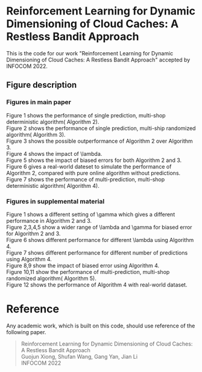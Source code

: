 # Reinforcement Learning for Dynamic Dimensioning of Cloud Caches: A Restless Bandit Approach
This is the code for our work "Reinforcement Learning for Dynamic Dimensioning of Cloud Caches: A Restless Bandit Approach" accepted by INFOCOM 2022.
## 
## Figure description
### Figures in main paper
Figure 1 shows the performance of single prediction, multi-shop deterministic algorithm( Algorithm 2).\
Figure 2 shows the performance of single prediction, multi-ship randomized algorithm( Algorithm 3).\
Figure 3 shows the possible outperformance of Algorithm 2 over Algorithm 3.\
Figure 4 shows the impact of \lambda.\
Figure 5 shows the impact of biased errors for both Algorithm 2 and 3.\
Figure 6 gives a real-world dateset to simulate the performance of Algorithm 2, compared with pure online algorithm without predictions.\
Figure 7 shows the performance of multi-prediction, multi-shop deterministic algorithm( Algorithm 4).
### Figures in supplemental material
Figure 1 shows a different setting of \gamma which gives a different performance in Algorithm 2 and 3.\
Figure 2,3,4,5 show a wider range of \lambda and \gamma for biased error for Algorithm 2 and 3.\
Figure 6 shows different performance for different \lambda using Algorithm 4.\
Figure 7 shows different performance for different number of predictions using Algorithm 4.\
Figure 8,9 show the impact of biased error using Algorithm 4.\
Figure 10,11 show the performance of multi-prediction, multi-shop randomized algorithm( Algorithm 5).\
Figure 12 shows the performance of Algorithm 4 with real-world dataset.
# Reference
Any academic work, which is built on this code, should use reference of the following paper.
> Reinforcement Learning for Dynamic Dimensioning of Cloud Caches: A Restless Bandit Approach\
> Guojun Xiong, Shufan Wang, Gang Yan, Jian Li\
> INFOCOM 2022
